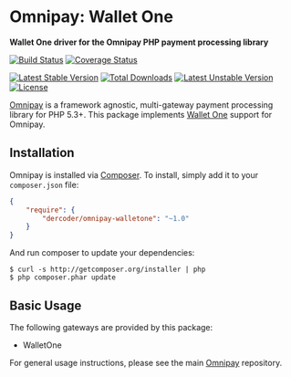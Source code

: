 # Omnipay: Wallet One

**Wallet One driver for the Omnipay PHP payment processing library**

[![Build Status](https://travis-ci.org/dercoder/omnipay-walletone.svg?branch=master)](https://travis-ci.org/dercoder/omnipay-walletone)
[![Coverage Status](https://coveralls.io/repos/dercoder/omnipay-walletone/badge.svg?branch=master&service=github)](https://coveralls.io/github/dercoder/omnipay-walletone?branch=master)

[![Latest Stable Version](https://poser.pugx.org/dercoder/omnipay-walletone/v/stable.png)](https://packagist.org/packages/dercoder/omnipay-walletone)
[![Total Downloads](https://poser.pugx.org/dercoder/omnipay-walletone/downloads.png)](https://packagist.org/packages/dercoder/omnipay-walletone)
[![Latest Unstable Version](https://poser.pugx.org/dercoder/omnipay-walletone/v/unstable.png)](https://packagist.org/packages/dercoder/omnipay-walletone)
[![License](https://poser.pugx.org/dercoder/omnipay-walletone/license.png)](https://packagist.org/packages/dercoder/omnipay-walletone)

[Omnipay](https://github.com/omnipay/omnipay) is a framework agnostic, multi-gateway payment
processing library for PHP 5.3+. This package implements [Wallet One](http://www.walletone.com) support for Omnipay.

## Installation

Omnipay is installed via [Composer](http://getcomposer.org/). To install, simply add it
to your `composer.json` file:

```json
{
    "require": {
        "dercoder/omnipay-walletone": "~1.0"
    }
}
```

And run composer to update your dependencies:

    $ curl -s http://getcomposer.org/installer | php
    $ php composer.phar update

## Basic Usage

The following gateways are provided by this package:

* WalletOne

For general usage instructions, please see the main [Omnipay](https://github.com/omnipay/omnipay)
repository.
